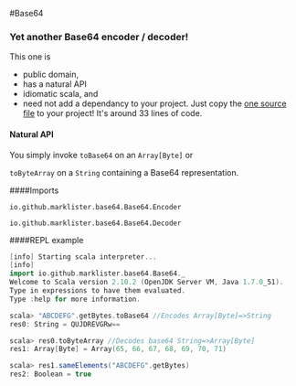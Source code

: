 #Base64

### Yet another Base64 encoder / decoder!

This one is 
 + public domain, 
 + has a natural API
 + idiomatic scala, and 
 + need not add a dependancy to your project.  Just copy the [one source file](https://github.com/marklister/base64/blob/master/src/main/scala/Base64.scala) to your project!  It's around 33 lines of code.
 
#### Natural API

You simply invoke `toBase64` on an `Array[Byte]` or

`toByteArray` on a `String` containing a Base64 representation.

####Imports

`io.github.marklister.base64.Base64.Encoder`

`io.github.marklister.base64.Base64.Decoder`


####REPL example

```scala
[info] Starting scala interpreter...
[info] 
import io.github.marklister.base64.Base64._
Welcome to Scala version 2.10.2 (OpenJDK Server VM, Java 1.7.0_51).
Type in expressions to have them evaluated.
Type :help for more information.

scala> "ABCDEFG".getBytes.toBase64 //Encodes Array[Byte]=>String
res0: String = QUJDREVGRw==

scala> res0.toByteArray //Decodes base64 String=>Array[Byte]
res1: Array[Byte] = Array(65, 66, 67, 68, 69, 70, 71)

scala> res1.sameElements("ABCDEFG".getBytes)
res2: Boolean = true

```
